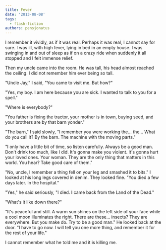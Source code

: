 ```yaml
---
title: Fever
date: '2013-08-08'
tags:
  - flash-fiction
authors: pensjonatus
---
```


I remember it vividly, as if it was real. Perhaps it was real, I cannot say for
sure. I was ill, with high fever, lying in bed in an empty house. I was swinging
in and out of sleep as if on a crazy ride when suddenly it all stopped and I
felt immense relief.

<!-- truncate -->

Then my uncle came into the room. He was tall, his head almost reached the
ceiling. I did not remember him ever being so tall.

"Uncle Jay," I said, "You came to visit me. But how?"

"Yes, my boy. I am here because you are sick. I wanted to talk to you for a
spell."

"Where is everybody?"

"You father is fixing the tractor, your mother is in town, buying seed, and your
brothers are by that barn yonder."

"The barn," I said slowly, "I remember you were working the... the... What do
you call it? By the barn. The machine with the moving parts."

"I only have a little bit of time, so listen carefully. Always be a good man.
Don't drink too much, like I did. It's gonna make you violent. It's gonna hurt
your loved ones. Your woman. They are the only thing that matters in this world.
You hear? Take good care of them."

"No, uncle, I remember a thing fell on your leg and smashed it to bits." I
looked at his long legs covered in denim. They looked fine. "You died a few days
later. In the hospital."

"Yes," he said seriously, "I died. I came back from the Land of the Dead."

"What's it like down there?"

"It's peaceful and still. A warm sun shines on the left side of your face while
a cool moon illuminates the right. There are these... insects? They are
everywhere. But you make do. Try to be a good man." He looked back at the door.
"I have to go now. I will tell you one more thing, and remember it for the rest
of your life."

I cannot remember what he told me and it is killing me.

